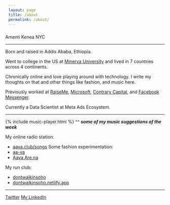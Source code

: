 ```yaml
---
layout: page
title: /about
permalink: /about/
---
```



Amenti Kenea
NYC

----

Born and raised in Addis Ababa, Ethiopia.

Went to college in the US at [Minerva University](https://www.minerva.edu/) and lived in 7 countries across 4 continents.

Chronically online and love playing around with technology. I write my thoughts on that and other things like fashion, and music here.  

Previously worked at [RaiseMe](https://www.raiseme.com/), [Microsoft](https://www.microsoft.com/en-us/), [Contrary Capital](https://contrarycapital.com/), and [Facebook Messenger](https://www.facebook.com/messenger).

Currently a Data Scientist at Meta Ads Ecosystem. 

----

{% include music-player.html %}
^^ ***some of my music suggestions of the week***

My online radio station: 
- [aava.club/songs](https://aava.club/songs)
Some fashion experimentation:
- [aa-va](https://aava.club/)
- [Aava Are.na](https://www.are.na/amenti-kenea/wall-vg_bgchhrg8)

My run club:
- [dontwalkinsoho](https://www.instagram.com/dontwalkinsoho/?igsh=MzRlODBiMWZvbTVt)
- [dontwalkinsoho.netlify.app](https://dontwalkinsoho.netlify.app/)

----


[Twitter](https://twitter.com/amenti4k)
[My LinkedIn](https://www.linkedin.com/in/amenti-kenea/)


<style>
    pre {
        background-color: #f4f4f4;
        padding: 10px;
        border-radius: 5px;
        overflow-x: auto;
    }
    .blink-text {
        animation: blink 1s step-end infinite;
    }
    @keyframes blink {
        50% { opacity: 0; }
    }
</style>

